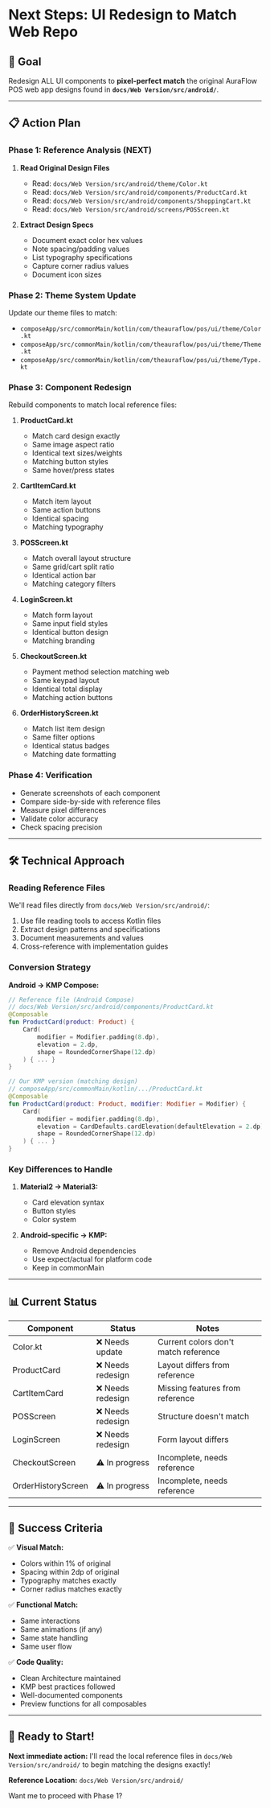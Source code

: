 # Next Steps: UI Redesign to Match Web Repo

## 🎯 Goal

Redesign ALL UI components to **pixel-perfect match** the original AuraFlow POS web app designs
found in **`docs/Web Version/src/android/`**.

---

## 📋 Action Plan

### Phase 1: Reference Analysis (NEXT)

1. **Read Original Design Files**
   - Read: `docs/Web Version/src/android/theme/Color.kt`
   - Read: `docs/Web Version/src/android/components/ProductCard.kt`
   - Read: `docs/Web Version/src/android/components/ShoppingCart.kt`
   - Read: `docs/Web Version/src/android/screens/POSScreen.kt`

2. **Extract Design Specs**
   - Document exact color hex values
   - Note spacing/padding values
   - List typography specifications
   - Capture corner radius values
   - Document icon sizes

### Phase 2: Theme System Update

Update our theme files to match:

- `composeApp/src/commonMain/kotlin/com/theauraflow/pos/ui/theme/Color.kt`
- `composeApp/src/commonMain/kotlin/com/theauraflow/pos/ui/theme/Theme.kt`
- `composeApp/src/commonMain/kotlin/com/theauraflow/pos/ui/theme/Type.kt`

### Phase 3: Component Redesign

Rebuild components to match local reference files:

1. **ProductCard.kt**
   - Match card design exactly
   - Same image aspect ratio
   - Identical text sizes/weights
   - Matching button styles
   - Same hover/press states

2. **CartItemCard.kt**
   - Match item layout
   - Same action buttons
   - Identical spacing
   - Matching typography

3. **POSScreen.kt**
   - Match overall layout structure
   - Same grid/cart split ratio
   - Identical action bar
   - Matching category filters

4. **LoginScreen.kt**
   - Match form layout
   - Same input field styles
   - Identical button design
   - Matching branding

5. **CheckoutScreen.kt**
   - Payment method selection matching web
   - Same keypad layout
   - Identical total display
   - Matching action buttons

6. **OrderHistoryScreen.kt**
   - Match list item design
   - Same filter options
   - Identical status badges
   - Matching date formatting

### Phase 4: Verification

- Generate screenshots of each component
- Compare side-by-side with reference files
- Measure pixel differences
- Validate color accuracy
- Check spacing precision

---

## 🛠️ Technical Approach

### Reading Reference Files

We'll read files directly from `docs/Web Version/src/android/`:

1. Use file reading tools to access Kotlin files
2. Extract design patterns and specifications
3. Document measurements and values
4. Cross-reference with implementation guides

### Conversion Strategy

**Android → KMP Compose:**
```kotlin
// Reference file (Android Compose)
// docs/Web Version/src/android/components/ProductCard.kt
@Composable
fun ProductCard(product: Product) {
    Card(
        modifier = Modifier.padding(8.dp),
        elevation = 2.dp,
        shape = RoundedCornerShape(12.dp)
    ) { ... }
}

// Our KMP version (matching design)
// composeApp/src/commonMain/kotlin/.../ProductCard.kt
@Composable
fun ProductCard(product: Product, modifier: Modifier = Modifier) {
    Card(
        modifier = modifier.padding(8.dp),
        elevation = CardDefaults.cardElevation(defaultElevation = 2.dp),
        shape = RoundedCornerShape(12.dp)
    ) { ... }
}
```

### Key Differences to Handle

1. **Material2 → Material3:**
   - Card elevation syntax
   - Button styles
   - Color system

2. **Android-specific → KMP:**
   - Remove Android dependencies
   - Use expect/actual for platform code
   - Keep in commonMain

---

## 📊 Current Status

| Component          | Status           | Notes                                |
|--------------------|------------------|--------------------------------------|
| Color.kt           | ❌ Needs update   | Current colors don't match reference |
| ProductCard        | ❌ Needs redesign | Layout differs from reference        |
| CartItemCard       | ❌ Needs redesign | Missing features from reference      |
| POSScreen          | ❌ Needs redesign | Structure doesn't match              |
| LoginScreen        | ❌ Needs redesign | Form layout differs                  |
| CheckoutScreen     | ⚠️ In progress   | Incomplete, needs reference          |
| OrderHistoryScreen | ⚠️ In progress   | Incomplete, needs reference          |

---

## 🎯 Success Criteria

✅ **Visual Match:**
- Colors within 1% of original
- Spacing within 2dp of original
- Typography matches exactly
- Corner radius matches exactly

✅ **Functional Match:**
- Same interactions
- Same animations (if any)
- Same state handling
- Same user flow

✅ **Code Quality:**
- Clean Architecture maintained
- KMP best practices followed
- Well-documented components
- Preview functions for all composables

---

## 🚀 Ready to Start!

**Next immediate action:**
I'll read the local reference files in `docs/Web Version/src/android/` to begin matching the designs
exactly!

**Reference Location:** `docs/Web Version/src/android/`

Want me to proceed with Phase 1?
